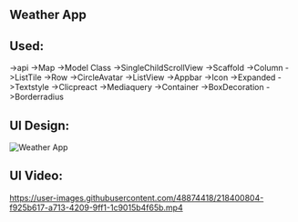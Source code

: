 
## Weather App 

## Used:
->api
->Map
->Model Class 
->SingleChildScrollView
->Scaffold
->Column
->ListTile
->Row
->CircleAvatar
->ListView
->Appbar
->Icon
->Expanded
->Textstyle
->Clicpreact
->Mediaquery
->Container
->BoxDecoration
->Borderradius

## UI Design:
![Weather App](https://user-images.githubusercontent.com/48874418/218426986-6b4f1c1f-c90c-4a61-99b0-4c594c0ed43b.png)

## UI Video:
https://user-images.githubusercontent.com/48874418/218400804-f925b617-a713-4209-9ff1-1c9015b4f65b.mp4









